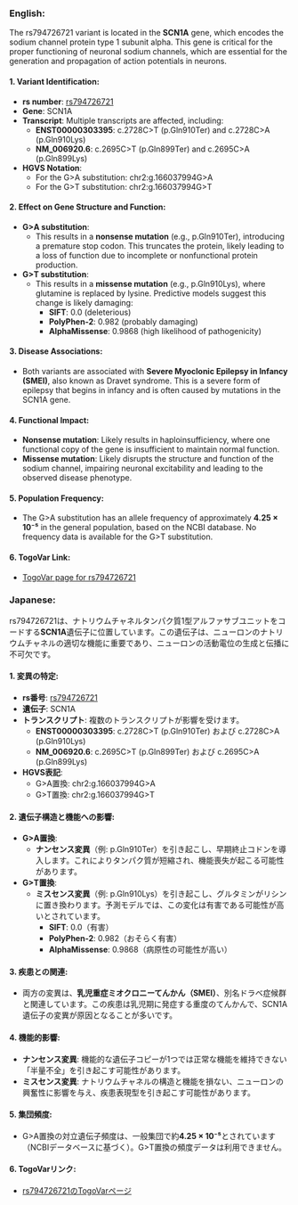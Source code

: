 ### English:
The rs794726721 variant is located in the **SCN1A** gene, which encodes the sodium channel protein type 1 subunit alpha. This gene is critical for the proper functioning of neuronal sodium channels, which are essential for the generation and propagation of action potentials in neurons.

#### 1. **Variant Identification**:
   - **rs number**: [rs794726721](https://identifiers.org/dbsnp/rs794726721)
   - **Gene**: SCN1A
   - **Transcript**: Multiple transcripts are affected, including:
     - **ENST00000303395**: c.2728C>T (p.Gln910Ter) and c.2728C>A (p.Gln910Lys)
     - **NM_006920.6**: c.2695C>T (p.Gln899Ter) and c.2695C>A (p.Gln899Lys)
   - **HGVS Notation**:
     - For the G>A substitution: chr2:g.166037994G>A
     - For the G>T substitution: chr2:g.166037994G>T

#### 2. **Effect on Gene Structure and Function**:
   - **G>A substitution**:
     - This results in a **nonsense mutation** (e.g., p.Gln910Ter), introducing a premature stop codon. This truncates the protein, likely leading to a loss of function due to incomplete or nonfunctional protein production.
   - **G>T substitution**:
     - This results in a **missense mutation** (e.g., p.Gln910Lys), where glutamine is replaced by lysine. Predictive models suggest this change is likely damaging:
       - **SIFT**: 0.0 (deleterious)
       - **PolyPhen-2**: 0.982 (probably damaging)
       - **AlphaMissense**: 0.9868 (high likelihood of pathogenicity)

#### 3. **Disease Associations**:
   - Both variants are associated with **Severe Myoclonic Epilepsy in Infancy (SMEI)**, also known as Dravet syndrome. This is a severe form of epilepsy that begins in infancy and is often caused by mutations in the SCN1A gene.

#### 4. **Functional Impact**:
   - **Nonsense mutation**: Likely results in haploinsufficiency, where one functional copy of the gene is insufficient to maintain normal function.
   - **Missense mutation**: Likely disrupts the structure and function of the sodium channel, impairing neuronal excitability and leading to the observed disease phenotype.

#### 5. **Population Frequency**:
   - The G>A substitution has an allele frequency of approximately **4.25 × 10⁻⁵** in the general population, based on the NCBI database. No frequency data is available for the G>T substitution.

#### 6. **TogoVar Link**:
   - [TogoVar page for rs794726721](https://togovar.org/variant/rs794726721)

### Japanese:
rs794726721は、ナトリウムチャネルタンパク質1型アルファサブユニットをコードする**SCN1A**遺伝子に位置しています。この遺伝子は、ニューロンのナトリウムチャネルの適切な機能に重要であり、ニューロンの活動電位の生成と伝播に不可欠です。

#### 1. **変異の特定**:
   - **rs番号**: [rs794726721](https://identifiers.org/dbsnp/rs794726721)
   - **遺伝子**: SCN1A
   - **トランスクリプト**: 複数のトランスクリプトが影響を受けます。
     - **ENST00000303395**: c.2728C>T (p.Gln910Ter) および c.2728C>A (p.Gln910Lys)
     - **NM_006920.6**: c.2695C>T (p.Gln899Ter) および c.2695C>A (p.Gln899Lys)
   - **HGVS表記**:
     - G>A置換: chr2:g.166037994G>A
     - G>T置換: chr2:g.166037994G>T

#### 2. **遺伝子構造と機能への影響**:
   - **G>A置換**:
     - **ナンセンス変異**（例: p.Gln910Ter）を引き起こし、早期終止コドンを導入します。これによりタンパク質が短縮され、機能喪失が起こる可能性があります。
   - **G>T置換**:
     - **ミスセンス変異**（例: p.Gln910Lys）を引き起こし、グルタミンがリシンに置き換わります。予測モデルでは、この変化は有害である可能性が高いとされています。
       - **SIFT**: 0.0（有害）
       - **PolyPhen-2**: 0.982（おそらく有害）
       - **AlphaMissense**: 0.9868（病原性の可能性が高い）

#### 3. **疾患との関連**:
   - 両方の変異は、**乳児重症ミオクロニーてんかん（SMEI）**、別名ドラベ症候群と関連しています。この疾患は乳児期に発症する重度のてんかんで、SCN1A遺伝子の変異が原因となることが多いです。

#### 4. **機能的影響**:
   - **ナンセンス変異**: 機能的な遺伝子コピーが1つでは正常な機能を維持できない「半量不全」を引き起こす可能性があります。
   - **ミスセンス変異**: ナトリウムチャネルの構造と機能を損ない、ニューロンの興奮性に影響を与え、疾患表現型を引き起こす可能性があります。

#### 5. **集団頻度**:
   - G>A置換の対立遺伝子頻度は、一般集団で約**4.25 × 10⁻⁵**とされています（NCBIデータベースに基づく）。G>T置換の頻度データは利用できません。

#### 6. **TogoVarリンク**:
   - [rs794726721のTogoVarページ](https://togovar.org/variant/rs794726721)